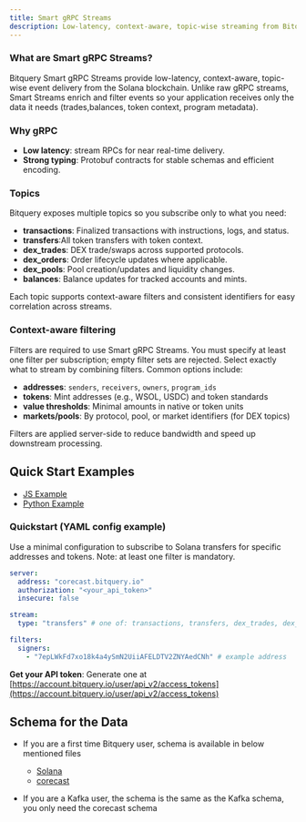 ```yaml
---
title: Smart gRPC Streams
description: Low-latency, context-aware, topic-wise streaming from Bitquery for onchain data over gRPC.
---
```


### What are Smart gRPC Streams?

Bitquery Smart gRPC Streams provide low-latency, context-aware, topic-wise event delivery from the Solana blockchain. Unlike raw gRPC streams, Smart Streams enrich and filter events so your application receives only the data it needs (trades,balances, token context, program metadata).

### Why gRPC

- **Low latency**: stream RPCs for near real-time delivery.
- **Strong typing**: Protobuf contracts for stable schemas and efficient encoding.

### Topics

Bitquery exposes multiple topics so you subscribe only to what you need:

- **transactions**: Finalized transactions with instructions, logs, and status.
- **transfers**:All token transfers with token context.
- **dex_trades**: DEX trade/swaps across supported protocols.
- **dex_orders**: Order lifecycle updates where applicable.
- **dex_pools**: Pool creation/updates and liquidity changes.
- **balances**: Balance updates for tracked accounts and mints.

Each topic supports context-aware filters and consistent identifiers for easy correlation across streams.

### Context-aware filtering

Filters are required to use Smart gRPC Streams. You must specify at least one filter per subscription; empty filter sets are rejected. Select exactly what to stream by combining filters. Common options include:

- **addresses**: `senders`, `receivers`, `owners`, `program_ids`
- **tokens**: Mint addresses (e.g., WSOL, USDC) and token standards
- **value thresholds**: Minimal amounts in native or token units
- **markets/pools**: By protocol, pool, or market identifiers (for DEX topics)

Filters are applied server-side to reduce bandwidth and speed up downstream processing.

## Quick Start Examples

- [JS Example](https://github.com/bitquery/grpc-code-samples/tree/main/js-demo)
- [Python Example](https://github.com/bitquery/grpc-code-samples/tree/main/python-demo)

### Quickstart (YAML config example)

Use a minimal configuration to subscribe to Solana transfers for specific addresses and tokens. Note: at least one filter is mandatory.

```yaml
server:
  address: "corecast.bitquery.io"
  authorization: "<your_api_token>"
  insecure: false

stream:
  type: "transfers" # one of: transactions, transfers, dex_trades, dex_orders, dex_pools, balances

filters:
  signers:
    - "7epLWkFd7xo18k4a4ySmN2UiiAFELDTV2ZNYAedCNh" # example address
```

**Get your API token**: Generate one at [https://account.bitquery.io/user/api_v2/access_tokens](https://account.bitquery.io/user/api_v2/access_tokens)

## Schema for the Data

- If you are a first time Bitquery user, schema is available in below mentioned files

  - [Solana](https://github.com/bitquery/streaming_protobuf/tree/main/solana)
  - [corecast](https://github.com/bitquery/streaming_protobuf/tree/main/solana/corecast)

- If you are a Kafka user, the schema is the same as the Kafka schema, you only need the corecast schema
